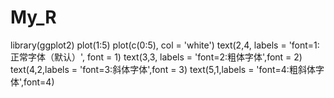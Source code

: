 # My_R
library(ggplot2)
plot(1:5)
plot(c(0:5), col = 'white')
text(2,4, labels = 'font=1:正常字体（默认）', font = 1)
text(3,3, labels = 'font=2:粗体字体',font = 2)
text(4,2,labels = 'font=3:斜体字体',font = 3)
text(5,1,labels = 'font=4:粗斜体字体',font=4)
